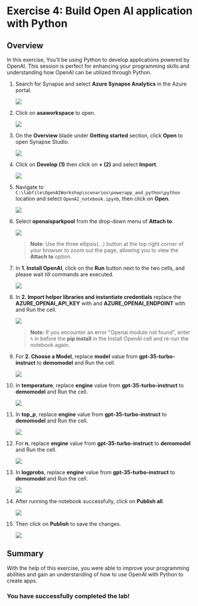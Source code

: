 # Exercise 4: Build Open AI application with Python

## Overview

In this exercise, You'll be using Python to develop applications powered by OpenAI. This session is perfect for enhancing your programming skills and understanding how OpenAI can be utilized through Python.

1. Search for Synapse and select **Azure Synapse Analytics** in the Azure portal.

   ![](images/openai-3.png)

1. Click on **asaworkspace<inject key="DeploymentId"></inject>** to open.

    ![](images/E4S2.png)

1. On the **Overview** blade under **Getting started** section, click **Open** to open Synapse Studio.
     
    ![](images/instruct-6.png)
    
1. Click on **Develop (1)** then click on **+ (2)** and select **Import**.

    ![](images/import-note.png)

1. Navigate to `C:\labfile\OpenAIWorkshop\scenarios\powerapp_and_python\python` location and select `OpenAI_notebook.ipynb`, then click on **Open**.

     ![](images/openai-4.png)

1. Select **openaisparkpool** from the drop-down menu of **Attach to**.

    ![](images/openai-sparkpool-1.png)

    >**Note**: Use the three ellipsis(...) button at the top right corner of your browser to zoom out the page, allowing you to view the **Attach to** option.
    
1. In **1. Install OpenAI**, click on the **Run** button next to the two cells, and please wait till commands are executed. 

     ![](images/instruct-7.png)

1. In **2. Import helper libraries and instantiate credentials** replace the **AZURE_OPENAI_API_KEY** with **<inject key="OpenAIKey" enableCopy="true"/>** and **AZURE_OPENAI_ENDPOINT** with **<inject key="OpenAIEndpoint" enableCopy="true"/>** and Run the cell.

     ![](images/instruct-8-1.png)
   
     > **Note:** If you encounter an error "Openai module not found", enter `%` in before the **pip install** in the Install OpenAI cell and re-run the notebook again.

1. For **2. Choose a Model**, replace **model** value from **gpt-35-turbo-instruct** to **demomodel** and Run the cell.

     ![](images/instruct.png)

1. In **temperature**, replace **engine** value from **gpt-35-turbo-instruct** to **demomodel** and Run the cell.

      ![](images/instruct-1.png)

1. In **top_p**, replace **engine** value from **gpt-35-turbo-instruct** to **demomodel** and Run the cell.

      ![](images/instruct-2.png)

1. For **n**, replace **engine** value from **gpt-35-turbo-instruct** to **demomodel** and Run the cell.

      ![](images/instruct-3.png)

1. In **logprobs**, replace **engine** value from **gpt-35-turbo-instruct** to **demomodel** and Run the cell.

      ![](images/instruct-4.png)

1. After running the notebook successfully, click on **Publish all**.

     ![](images/publish.png)

1. Then click on **Publish** to save the changes. 

    ![](images/publish-1.png)

## Summary

With the help of this exercise, you were able to improve your programming abilities and gain an understanding of how to use OpenAI with Python to create apps.

### You have successfully completed the lab!

